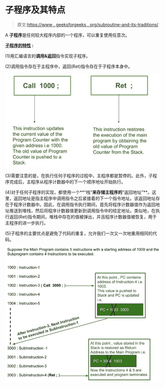 # 子程序及其特点

> 原文:[https://www . geeksforgeeks . org/subroutine-and-its-traditions/](https://www.geeksforgeeks.org/subprogram-and-its-characteristics/)

A **子程序**是任何较大程序内部的一个程序，可以重复使用任意次。

**<u>子程序的特性</u> :**

(1)用汇编语言的**调用&返回**指令实现子程序。

(2)调用指令存在于主程序中，返回(Ret)指令存在于子程序本身中。

![](img/b02206cfbe2fa3872ba5664135b6e26c.png)

(3)需要注意的是，在执行任何子程序的过程中，主程序都是暂停的。此外，子程序完成后，主程序从程序计数器中的下一个顺序地址开始执行。

(4)对于任何子程序的实现，都使用一个**“栈”**来存储主程序的**“返回地址”**。这里，返回地址是指主程序中调用指令之后紧接着的下一个指令地址。该返回地址存在于程序计数器中。因此，在调用指令执行期间，首先将程序计数器值作为返回地址推送到堆栈，然后将程序计数器值更新到调用指令中的给定地址。类似地，在执行返回(Ret)指令期间，堆栈中存在的值被弹出，并且程序计数器值被恢复，用于主程序的进一步执行。

(5)子程序的主要优点是避免了代码的重复，允许我们一次又一次地重用相同的代码。

![](img/1c031740fafd0556e064a996d85c39fc.png)